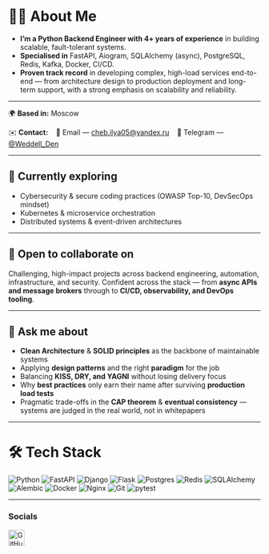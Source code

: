 # 👨‍💻 About Me

* **I’m a Python Backend Engineer with 4+ years of experience** in building scalable, fault-tolerant systems.
* **Specialised in** FastAPI, Aiogram, SQLAlchemy (async), PostgreSQL, Redis, Kafka, Docker, CI/CD.
* **Proven track record** in developing complex, high-load services end-to-end — from architecture design to production deployment and long-term support, with a strong emphasis on scalability and reliability.

---

🌍 **Based in:** Moscow

✉️ **Contact:**
   📩 Email — [cheb.ilya05@yandex.ru](mailto:cheb.ilya05@yandex.ru)
   💬 Telegram — [@Weddell\_Den](https://t.me/Weddell_Den)

---

## 🧠 Currently exploring

* Cybersecurity & secure coding practices (OWASP Top-10, DevSecOps mindset)
* Kubernetes & microservice orchestration
* Distributed systems & event-driven architectures

---

## 👥 Open to collaborate on

Challenging, high-impact projects across backend engineering, automation, infrastructure, and security.
Confident across the stack — from **async APIs and message brokers** through to **CI/CD, observability, and DevOps tooling**.

---

## 💬 Ask me about

* **Clean Architecture** & **SOLID principles** as the backbone of maintainable systems
* Applying **design patterns** and the right **paradigm** for the job
* Balancing **KISS, DRY, and YAGNI** without losing delivery focus
* Why **best practices** only earn their name after surviving **production load tests**
* Pragmatic trade-offs in the **CAP theorem** & **eventual consistency** — systems are judged in the real world, not in whitepapers

---

# 🛠 Tech Stack


![Python](https://img.shields.io/badge/python-3670A0?style=for-the-badge\&logo=python\&logoColor=ffdd54)
![FastAPI](https://img.shields.io/badge/FastAPI-005571?style=for-the-badge\&logo=fastapi)
![Django](https://img.shields.io/badge/django-%23092E20.svg?style=for-the-badge\&logo=django\&logoColor=white)
![Flask](https://img.shields.io/badge/flask-%23000.svg?style=for-the-badge\&logo=flask\&logoColor=white)
![Postgres](https://img.shields.io/badge/postgres-%23316192.svg?style=for-the-badge\&logo=postgresql\&logoColor=white)
![Redis](https://img.shields.io/badge/redis-%23DD0031.svg?style=for-the-badge\&logo=redis\&logoColor=white)
![SQLAlchemy](https://img.shields.io/badge/SQLAlchemy-ffffff?style=for-the-badge\&logo=sqlalchemy)
![Alembic](https://img.shields.io/badge/alembic-grey?style=for-the-badge\&logo=alembic)
![Docker](https://img.shields.io/badge/docker-%230db7ed.svg?style=for-the-badge\&logo=docker\&logoColor=white)
![Nginx](https://img.shields.io/badge/nginx-%23009639.svg?style=for-the-badge\&logo=nginx\&logoColor=white)
![Git](https://img.shields.io/badge/git-%23F05033.svg?style=for-the-badge\&logo=git\&logoColor=white)
![pytest](https://img.shields.io/badge/pytest-%230a9a7b.svg?style=for-the-badge\&logo=pytest\&logoColor=white)

---

### Socials

<p align="left"> <a href="https://www.github.com/lya-Cheb0503" target="_blank" rel="noreferrer"> <picture> <source media="(prefers-color-scheme: dark)" srcset="https://raw.githubusercontent.com/danielcranney/readme-generator/main/public/icons/socials/github-dark.svg" /> <source media="(prefers-color-scheme: light)" srcset="https://raw.githubusercontent.com/danielcranney/readme-generator/main/public/icons/socials/github.svg" /> <img src="https://raw.githubusercontent.com/danielcranney/readme-generator/main/public/icons/socials/github.svg" width="32" height="32" alt="GitHub" title="GitHub" /> </picture> </a></p>
